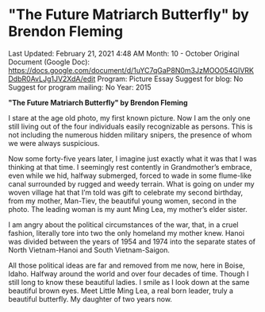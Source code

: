 # "The Future Matriarch Butterfly" by Brendon Fleming

Last Updated: February 21, 2021 4:48 AM
Month: 10 - October
Original Document (Google Doc): https://docs.google.com/document/d/1uYC7qGaP8N0m3JzMOO054GIVRKDdbR0AvLJg1JV2XdA/edit
Program: Picture Essay
Suggest for blog: No
Suggest for program mailing: No
Year: 2015

**"The Future Matriarch Butterfly" by Brendon Fleming**

I stare at the age old photo, my first known picture. Now I am the only one still living out of the four individuals easily recognizable as persons. This is not including the numerous hidden military snipers, the presence of whom we were always suspicious.

Now some forty-five years later, I imagine just exactly what it was that I was thinking at that time. I seemingly rest contently in Grandmother’s embrace, even while we hid, halfway submerged, forced to wade in some flume-like canal surrounded by rugged and weedy terrain. What is going on under my woven village hat that I’m told was gift to celebrate my second birthday, from my mother, Man-Tiev, the beautiful young women, second in the photo. The leading woman is my aunt Ming Lea, my mother’s elder sister.

I am angry about the political circumstances of the war, that, in a cruel fashion, literally tore into two the only homeland my mother knew. Hanoi was divided between the years of 1954 and 1974 into the separate states of North Vietnam-Hanoi and South Vietnam-Saigon.

All those political ideas are far and removed from me now, here in Boise, Idaho. Halfway around the world and over four decades of time. Though I still long to know these beautiful ladies. I smile as I look down at the same beautiful brown eyes. Meet Little Ming Lea, a real born leader, truly a beautiful butterfly. My daughter of two years now.